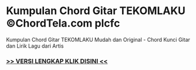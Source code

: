 
 # Kumpulan Chord Gitar TEKOMLAKU ©ChordTela.com plcfc


Kumpulan Chord Gitar TEKOMLAKU Mudah dan Original - Chord Kunci Gitar dan Lirik Lagu dari Artis

###  <a href="https://shortlighzx.web.app?sq=Kumpulan Chord Gitar TEKOMLAKU ©ChordTela.com"> >> VERSI LENGKAP KLIK DISINI << </a>

